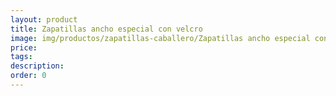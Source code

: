 ```yaml
---
layout: product
title: Zapatillas ancho especial con velcro
image: img/productos/zapatillas-caballero/Zapatillas ancho especial con velcro. Especial verano_24€
price: 
tags: 
description: 
order: 0
---
```


